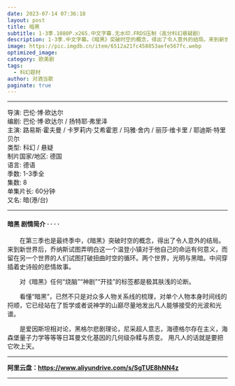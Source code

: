 ```yaml
---
date: 2023-07-14 07:36:18
layout: post
title: 暗黑
subtitle: 1-3季.1080P.x265.中文字幕.无水印.FRDS压制（高分科幻悬疑剧）
description: 1-3季.中文字幕。《暗黑》突破时空的概念，得出了令人意外的结局。来到新世界后，乔纳斯试图弄明白这一个温登小镇对于他自己的命运有何意义，而留在另一个世界的人们试图打破扭曲时空的循环...
image: https://pic.imgdb.cn/item/6512a21fc458853aefe567fc.webp
optimized_image: 
category: 欧美剧
tags:
  - 科幻题材
author: 对酒当歌
paginate: true
---
```


---

导演: 巴伦·博·欧达尔  
编剧: 巴伦·博·欧达尔 / 扬特耶·弗里泽  
主演: 路易斯·霍夫曼 / 卡罗莉内·艾希霍恩 / 玛雅·舍内 / 丽莎·维卡里 / 耶迪斯·特里贝尔  
类型: 科幻 / 悬疑  
制片国家/地区: 德国  
语言: 德语  
季数: 1-3季全  
集数: 8  
单集片长: 60分钟  
又名: 暗(港/台)  

---

#### 暗黑  剧情简介 · · · ·

　　在第三季也是最终季中，《暗黑》突破时空的概念，得出了令人意外的结局。来到新世界后，乔纳斯试图弄明白这一个温登小镇对于他自己的命运有何意义，而留在另一个世界的人们试图打破扭曲时空的循环。两个世界，光明与黑暗。中间穿插着史诗般的悲情故事。

　　对《暗黑》任何“烧脑”“神剧”“开挂”的标签都是极其肤浅的论断。

　　看懂“暗黑”，已然不只是对众多人物关系线的梳理，对单个人物本身时间线的捋顺，它已经站在了哲学或者说神学的山巅尽量地发出凡人能够接受的光波和光谱。

　　是爱因斯坦相对论，黑格尔悲剧理论，尼采超人意志，海德格尔存在主义，海森堡量子力学等等等日耳曼文化基因的几何级杂糅与质变。 用凡人的话就是要把它吹上天。

---

**阿里云盘：<https://www.aliyundrive.com/s/SgTUE8hNN4z>**

---
